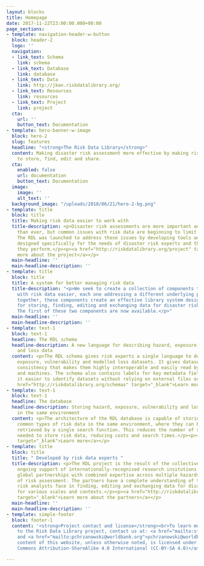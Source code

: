 ```yaml
---
layout: blocks
title: Homepage
date: 2017-11-22T23:00:00.000+00:00
page_sections:
- template: navigation-header-w-button
  block: header-2
  logo: ''
  navigation:
  - link_text: Schema
    link: schema
  - link_text: Database
    link: database
  - link_text: Data
    link: http://jkan.riskdatalibrary.org/
  - link_text: Resources
    link: resources
  - link_text: Project
    link: project
  cta:
    url: ''
    button_text: Documentation
- template: hero-banner-w-image
  block: hero-2
  slug: features
  headline: "<strong>The Risk Data Library</strong>"
  content: Making disaster risk assessment more effective by making risk data easier
    to store, find, edit and share.
  cta:
    enabled: false
    url: documentation
    button_text: Documentation
  image:
    image: ''
    alt_text: ''
  background_image: "/uploads/2018/06/21/hero-2-bg.png"
- template: title
  block: title
  title: Making risk data easier to work with
  title-description: <p>Disaster risk assessments are more important and more effective
    than ever, but common issues with risk data are beginning to limit their application.
    The RDL was launched to address those issues by developing tools and resources
    designed specifically for the needs of disaster risk experts and the assessments
    they perform.</p><p><a href="http://riskdatalibrary.org/project" target="_blank">Learn
    more about the project</a></p>
  main-headline: ''
  main-headline-description: ''
- template: title
  block: title
  title: A system for better managing risk data
  title-description: "<p>We seek to create a collection of components to make working
    with risk data easier, each one addressing a different underlying problem. Working
    together, these components create an effective library system designed explicitly
    for storing, finding, editing and exchanging data for disaster risk assessments.
    The first of these two components are now available.</p>"
  main-headline: ''
  main-headline-description: ''
- template: text-1
  block: text-1
  headline: The RDL schema
  headline-description: A new language for describing hazard, exposure, vulnerability
    and loss data
  content: <p>The RDL schema gives risk experts a single language to describe hazard,
    exposure, vulnerability and modelled loss datasets. It gives datasets an underlying
    consistency that makes them highly interoperable and easily read by both people
    and machines. The schema also contains labels for key metadata fields, making
    it easier to identify datasets without relying on external files or descriptions.</p><p><a
    href="http://riskdatalibrary.org/schemas" target="_blank">Learn more</a></p>
- template: text-1
  block: text-1
  headline: The database
  headline-description: Storing hazard, exposure, vulnerability and loss datasets
    in the same environment
  content: <p>The architecture of the RDL database is capable of storing all four
    common types of risk data in the same environment, where they can be indexed and
    retrieved by a single search function. This reduces the number of separate resources
    needed to store risk data, reducing costs and search times.</p><p><a href="http://riskdatalibrary.org/database"
    target="_blank">Learn more</a></p>
- template: title
  block: title
  title: " Developed by risk data experts "
  title-description: <p>The RDL project is the result of the collective effort and
    ongoing support of internationally-recognised research insitutions and established
    global partnerships with combined expertise across multiple hazards and all aspects
    of risk assessment. The partners have a complete understanding of the challenges
    risk analysts face in finding, editing and exchanging data for disaster risk assessments,
    for various scales and contexts.</p><p><a href="http://riskdatalibrary.org/project"
    target="_blank">Learn more about the partners</a></p>
  main-headline: ''
  main-headline-description: ''
- template: simple-footer
  block: footer-1
  content: '<strong>Project contact and license</strong><br>To learn more or contribute
    to the Risk Data Library project, contact us at: <a href="mailto:sfraser@worldbank.org">sfraser@worldbank.org</a>
    and <a href="mailto:pchrzanowski@worldbank.org">pchrzanowski@worldbank.org</a><br><br>The
    content of this website, unless otherwise noted, is licensed under <a href="https://creativecommons.org/licenses/by-sa/4.0/legalcode">Creative
    Commons Attribution-ShareAlike 4.0 International (CC-BY-SA 4.0)</a>'

---
```

